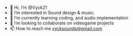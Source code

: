- 👋 Hi, I’m @Vyck21
- 👀 I’m interested in Sound design & music.
- 🌱 I’m currently learning coding, and audio implementation
- 💞️ I’m looking to collaborate on videogame projects
- 📫 How to reach me vycksounds@gmail.com

<!---
Vyck21/Vyck21 is a ✨ special ✨ repository because its `README.md` (this file) appears on your GitHub profile.
You can click the Preview link to take a look at your changes.
--->
